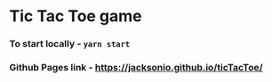 # Tic Tac Toe game
### To start locally - `yarn start`
### Github Pages link - https://jacksonio.github.io/ticTacToe/
